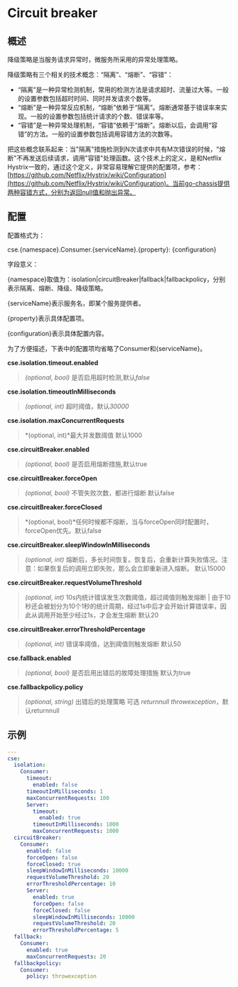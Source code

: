 # Circuit breaker
## **概述**

降级策略是当服务请求异常时，微服务所采用的异常处理策略。

降级策略有三个相关的技术概念：“隔离”、“熔断”、“容错”：

* “隔离”是一种异常检测机制，常用的检测方法是请求超时、流量过大等。一般的设置参数包括超时时间、同时并发请求个数等。
* “熔断”是一种异常反应机制，“熔断”依赖于“隔离”。熔断通常基于错误率来实现。一般的设置参数包括统计请求的个数、错误率等。
* “容错”是一种异常处理机制，“容错”依赖于“熔断”。熔断以后，会调用“容错”的方法。一般的设置参数包括调用容错方法的次数等。

把这些概念联系起来：当"隔离"措施检测到N次请求中共有M次错误的时候，"熔断"不再发送后续请求，调用"容错"处理函数。这个技术上的定义，是和Netflix Hystrix一致的，通过这个定义，非常容易理解它提供的配置项，参考：[https://github.com/Netflix/Hystrix/wiki/Configuration](https://github.com/Netflix/Hystrix/wiki/Configuration)。当前go-chassis提供两种容错方式，分别为返回null值和抛出异常。

## **配置**

配置格式为：

cse.{namespace}.Consumer.{serviceName}.{property}: {configuration}

字段意义：

{namespace}取值为：isolation\|circuitBreaker\|fallback\|fallbackpolicy，分别表示隔离、熔断、降级、降级策略。

{serviceName}表示服务名，即某个服务提供者。

{property}表示具体配置项。

{configuration}表示具体配置内容。

为了方便描述，下表中的配置项均省略了Consumer和{serviceName}。

**cse.isolation.timeout.enabled**
> *(optional, bool)*  是否启用超时检测,默认*false*

**cse.isolation.timeoutInMilliseconds**
> *(optional, int)* 超时阈值，默认*30000*

**cse.isolation.maxConcurrentRequests**
> *(optional, int)*最大并发数阈值 默认1000

**cse.circuitBreaker.enabled**
> *(optional, bool)* 是否启用熔断措施,默认true

**cse.circuitBreaker.forceOpen**
> *(optional, bool)* 不管失败次数，都进行熔断 默认false

**cse.circuitBreaker.forceClosed**
> *(optional, bool)*任何时候都不熔断，当与forceOpen同时配置时，forceOpen优先。默认false

**cse.circuitBreaker.sleepWindowInMilliseconds**
> *(optional, int)* 熔断后，多长时间恢复。恢复后，会重新计算失败情况。注意：如果恢复后的调用立即失败，那么会立即重新进入熔断。
>默认15000

**cse.circuitBreaker.requestVolumeThreshold**
> *(optional, int)* 10s内统计错误发生次数阈值，超过阈值则触发熔断 | 由于10秒还会被划分为10个1秒的统计周期，经过1s中后才会开始计算错误率，因此从调用开始至少经过1s，才会发生熔断
> 默认20

**cse.circuitBreaker.errorThresholdPercentage**
> *(optional, int)* 错误率阈值，达到阈值则触发熔断 默认50

**cse.fallback.enabled**
> *(optional, bool)* 是否启用出错后的故障处理措施 默认为true

**cse.fallbackpolicy.policy**
> *(optional, string)* 出错后的处理策略 可选 *returnnull* *throwexception*，默认returnnull


## **示例**

```yaml
---
cse:
  isolation:
    Consumer:
      timeout:
        enabled: false
      timeoutInMilliseconds: 1
      maxConcurrentRequests: 100
      Server:
        timeout:
          enabled: true
        timeoutInMilliseconds: 1000
        maxConcurrentRequests: 1000
  circuitBreaker:
    Consumer:
      enabled: false
      forceOpen: false
      forceClosed: true
      sleepWindowInMilliseconds: 10000
      requestVolumeThreshold: 20
      errorThresholdPercentage: 10
      Server:
        enabled: true
        forceOpen: false
        forceClosed: false
        sleepWindowInMilliseconds: 10000
        requestVolumeThreshold: 20
        errorThresholdPercentage: 5
  fallback:
    Consumer:
      enabled: true
      maxConcurrentRequests: 20
  fallbackpolicy:
    Consumer:
      policy: throwexception
```



